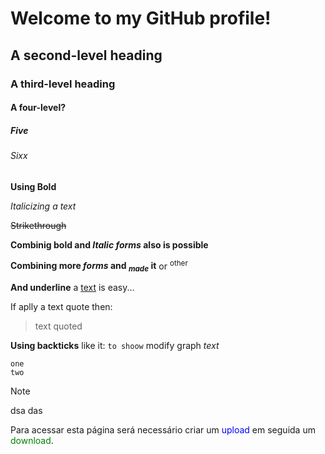# Welcome to my GitHub profile!
## A second-level heading
### A third-level heading
#### A four-level?
##### Five
###### Sixx
**Using Bold**

_Italicizing a text_

~~Strikethrough~~

**Combinig bold and _Italic forms_ also is possible**

**Combining more _forms_ and <sub>_made_</sub> it** or <sup>other</sup>

**And underline** a <ins>text</ins> is easy...

If aplly a text quote then:

>text quoted

**Using backticks** like it: `to shoow` modify graph _text_

```
one
two
```
>[!Note]
>dsa
>das
>


Para acessar esta página será necessário criar um <span style="color:blue">upload</span> em seguida um <span style="color:green">download</span>.
